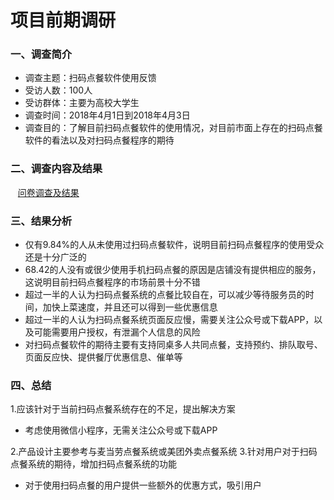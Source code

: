 # 项目前期调研

### 一、调查简介

 - 调查主题：扫码点餐软件使用反馈
 - 受访人数：100人
 - 受访群体：主要为高校大学生
 - 调查时间：2018年4月1日到2018年4月3日
 - 调查目的：了解目前扫码点餐软件的使用情况，对目前市面上存在的扫码点餐软件的看法以及对扫码点餐程序的期待
 
### 二、调查内容及结果
    [问卷调查及结果](https://github.com/E-Order/Dashboard/blob/master/document/graph/investigation.pdf)

### 三、结果分析
- 仅有9.84%的人从未使用过扫码点餐软件，说明目前扫码点餐程序的使用受众还是十分广泛的
- 68.42的人没有或很少使用手机扫码点餐的原因是店铺没有提供相应的服务，这说明目前扫码点餐程序的市场前景十分不错
- 超过一半的人认为扫码点餐系统的点餐比较自在，可以减少等待服务员的时间，加快上菜速度，并且还可以得到一些优惠信息
- 超过一半的人认为扫码点餐系统页面反应慢，需要关注公众号或下载APP，以及可能需要用户授权，有泄漏个人信息的风险
- 对扫码点餐软件的期待主要有支持同桌多人共同点餐，支持预约、排队取号、页面反应快、提供餐厅优惠信息、催单等

### 四、总结
1.应该针对于当前扫码点餐系统存在的不足，提出解决方案
- 考虑使用微信小程序，无需关注公众号或下载APP

2.产品设计主要参考与麦当劳点餐系统或美团外卖点餐系统
3.针对用户对于扫码点餐系统的期待，增加扫码点餐系统的功能
- 对于使用扫码点餐的用户提供一些额外的优惠方式，吸引用户



